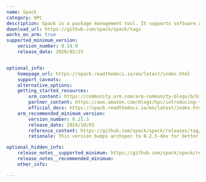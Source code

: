 ```yaml
---
name: Spack
category: HPC
description: Spack is a package management tool. It supports software across versions and configurations on a wide variety of environments. 
download_url: https://github.com/spack/spack/tags
works_on_arm: true
supported_minimum_version:
    version_number: 0.14.0
    release_date: 2020/02/23


optional_info:
    homepage_url: https://spack.readthedocs.io/en/latest/index.html
    support_caveats:
    alternative_options:
    getting_started_resources:
        arm_content: https://community.arm.com/arm-community-blogs/b/high-performance-computing-blog/posts/arm-compiler-for-linux-and-arm-pl-now-available-in-spack
        partner_content: https://aws.amazon.com/blogs/hpc/introducing-the-spack-rolling-binary-cache/
        official_docs: https://spack.readthedocs.io/en/latest/index.html
    arm_recommended_minimum_version:
        version_number: 0.21.3
        release_date: 2024/10/03
        reference_content: https://github.com/spack/spack/releases/tag/v0.21.3
        rationale: This version bumps archspec to 0.2.5-dev for better aarch64 support.

optional_hidden_info:
    release_notes__supported_minimum: https://github.com/spack/spack/releases/tag/v0.14.0
    release_notes__recommended_minimum:
    other_info:

---
```


